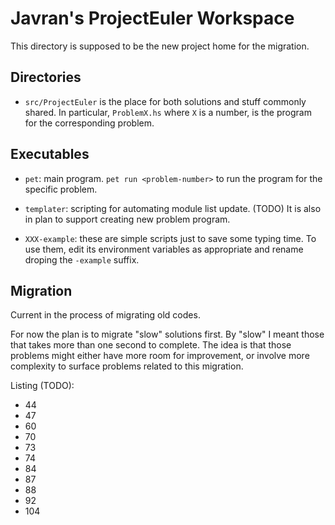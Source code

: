 # Javran's ProjectEuler Workspace

This directory is supposed to be the new project home for the migration.

## Directories

- `src/ProjectEuler` is the place for both solutions and stuff
  commonly shared. In particular, `ProblemX.hs` where `X` is a number,
  is the program for the corresponding problem.

## Executables

- `pet`: main program.
  `pet run <problem-number>` to run the program for the specific problem.

- `templater`: scripting for automating module list update.
  (TODO) It is also in plan to support creating new problem program.

- `XXX-example`: these are simple scripts just to save some typing time.
  To use them, edit its environment variables as appropriate and
  rename droping the `-example` suffix.

## Migration

Current in the process of migrating old codes.

For now the plan is to migrate "slow" solutions first.
By "slow" I meant those that takes more than one second to complete.
The idea is that those problems might either have more room for improvement,
or involve more complexity to surface problems related to this migration.

Listing (TODO):

- 44
- 47
- 60
- 70
- 73
- 74
- 84
- 87
- 88
- 92
- 104


